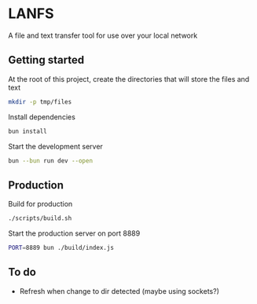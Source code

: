 # LANFS

A file and text transfer tool for use over your local network

## Getting started

At the root of this project, create the directories that will store the files
and text

```bash
mkdir -p tmp/files
```

Install dependencies

```bash
bun install
```

Start the development server

```bash
bun --bun run dev --open
```

## Production

Build for production

```bash
./scripts/build.sh
```

Start the production server on port 8889

```bash
PORT=8889 bun ./build/index.js
```

## To do

- Refresh when change to dir detected (maybe using sockets?)
